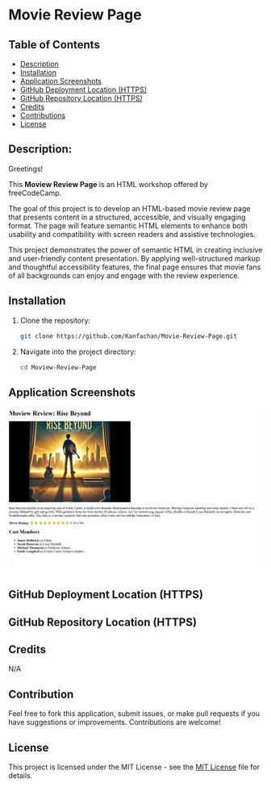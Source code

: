 # Movie Review Page

## Table of Contents

- [Description](#description)
- [Installation](#installation)
- [Application Screenshots](#application-screenshots)
- [GitHub Deployment Location (HTTPS)](#github-deployment-location-https)
- [GitHub Repository Location (HTTPS)](#github-repository-location-https)
- [Credits](#credits)
- [Contributions](#contributions)
- [License](#license)

## Description:

Greetings!

This **Moview Review Page** is an HTML workshop offered by freeCodeCamp. 

The goal of this project is to develop an HTML-based movie review page that presents content in a structured, accessible, and visually engaging format. The page will feature semantic HTML elements to enhance both usability and compatibility with screen readers and assistive technologies.

This project demonstrates the power of semantic HTML in creating inclusive and user-friendly content presentation. By applying well-structured markup and thoughtful accessibility features, the final page ensures that movie fans of all backgrounds can enjoy and engage with the review experience.


## Installation

1. Clone the repository:
   ```bash
   git clone https://github.com/Kanfachan/Movie-Review-Page.git
   ```
2. Navigate into the project directory:
   ```bash
   cd Moview-Review-Page
   ```

## Application Screenshots
![screenshot](/screenshots/screenshot.png)

## GitHub Deployment Location (HTTPS)



## GitHub Repository Location (HTTPS)



## Credits

N/A

## Contribution

Feel free to fork this application, submit issues, or make pull requests if you have suggestions or improvements. Contributions are welcome!

## License

This project is licensed under the MIT License - see the [MIT License](LICENSE) file for details.